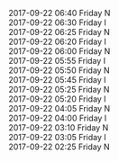2017-09-22 06:40 Friday  N  
2017-09-22 06:30 Friday  I  
2017-09-22 06:25 Friday  N  
2017-09-22 06:20 Friday  I  
2017-09-22 06:00 Friday  N  
2017-09-22 05:55 Friday  I  
2017-09-22 05:50 Friday  N  
2017-09-22 05:45 Friday  I  
2017-09-22 05:25 Friday  N  
2017-09-22 05:20 Friday  I  
2017-09-22 04:05 Friday  N  
2017-09-22 04:00 Friday  I  
2017-09-22 03:10 Friday  N  
2017-09-22 03:05 Friday  I  
2017-09-22 02:25 Friday  N  
